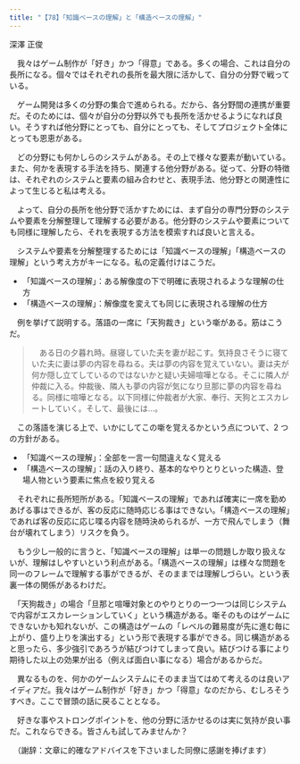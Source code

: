 ```yaml
---
title: "【78】「知識ベースの理解」と「構造ベースの理解」"
---
```



深澤 正俊


　我々はゲーム制作が「好き」かつ「得意」である。多くの場合、これは自分の長所になる。個々ではそれぞれの長所を最大限に活かして、自分の分野で戦っている。

　ゲーム開発は多くの分野の集合で進められる。だから、各分野間の連携が重要だ。そのためには、個々が自分の分野以外でも長所を活かせるようになれば良い。そうすれば他分野にとっても、自分にとっても、そしてプロジェクト全体にとっても恩恵がある。

　どの分野にも何かしらのシステムがある。その上で様々な要素が動いている。また、何かを表現する手法を持ち、関連する他分野がある。従って、分野の特徴は、それぞれのシステムと要素の組み合わせと、表現手法、他分野との関連性によって生じると私は考える。

　よって、自分の長所を他分野で活かすためには、まず自分の専門分野のシステムや要素を分解整理して理解する必要がある。他分野のシステムや要素についても同様に理解したら、それを表現する方法を模索すれば良いと言える。

　システムや要素を分解整理するためには「知識ベースの理解」「構造ベースの理解」という考え方がキーになる。私の定義付けはこうだ。

  - 「知識ベースの理解」：ある解像度の下で明確に表現されるような理解の仕方
  - 「構造ベースの理解」：解像度を変えても同じに表現される理解の仕方

　例を挙げて説明する。落語の一席に「天狗裁き」という噺がある。筋はこうだ。

> 　ある日の夕暮れ時。昼寝していた夫を妻が起こす。気持良さそうに寝ていた夫に妻は夢の内容を尋ねる。夫は夢の内容を覚えていない。妻は夫が何か隠し立てしているのではないかと疑い夫婦喧嘩となる。そこに隣人が仲裁に入る。仲裁後、隣人も夢の内容が気になり旦那に夢の内容を尋ねる。同様に喧嘩となる。以下同様に仲裁者が大家、奉行、天狗とエスカレートしていく。そして、最後には…。

　この落語を演じる上で、いかにしてこの噺を覚えるかという点について、2 つの方針がある。

  - 「知識ベースの理解」：全部を一言一句間違えなく覚える
  - 「構造ベースの理解」：話の入り終り、基本的なやりとりといった構造、登場人物という要素に焦点を絞り覚える

　それぞれに長所短所がある。「知識ベースの理解」であれば確実に一席を勤めあげる事はできるが、客の反応に随時応じる事はできない。「構造ベースの理解」であれば客の反応に応じ喋る内容を随時決められるが、一方で飛んでしまう（舞台が壊れてしまう）リスクを負う。

　もう少し一般的に言うと、「知識ベースの理解」は単一の問題しか取り扱えないが、理解はしやすいという利点がある。「構造ベースの理解」は様々な問題を同一のフレームで理解する事ができるが、そのままでは理解しづらい。という表裏一体の関係があるわけだ。

　「天狗裁き」の場合「旦那と喧嘩対象とのやりとりの一つ一つは同じシステムで内容がエスカレーションしていく」という構造がある。噺そのものはゲームにできないかも知れないが、この構造はゲームの「レベルの難易度が先に進む毎に上がり、盛り上りを演出する」という形で表現する事ができる。同じ構造があると思ったら、多少強引であろうが結びつけてしまって良い。結びつける事により期待した以上の効果が出る（例えば面白い事になる）場合があるからだ。

　異なるものを、何かのゲームシステムにそのまま当てはめて考えるのは良いアイディアだ。我々はゲーム制作が「好き」かつ「得意」なのだから、むしろそうすべき。ここで冒頭の話に戻ることとなる。

　好きな事やストロングポイントを、他の分野に活かせるのは実に気持が良い事だ。これならできる。皆さんも試してみませんか？

　（謝辞：文章に的確なアドバイスを下さいました同僚に感謝を捧げます）
